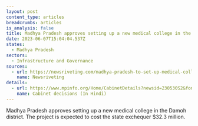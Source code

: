 ```yaml
---
layout: post
content_type: articles
breadcrumbs: articles
is_analysis: false
title: Madhya Pradesh approves setting up a new medical college in the Damoh district
date: 2023-06-07T15:04:04.537Z
states:
  - Madhya Pradesh
sectors:
  - Infrastructure and Governance
sources:
  - url: https://newsriveting.com/madhya-pradesh-to-set-up-medical-college-in-damoh/
    name: Newsriveting
details:
  - url: https://www.mpinfo.org/Home/CabinetDetails?newsid=230530S2&fontname=Mangal&LocID=32&pubdate=05/30/2023
    name: Cabinet decisions (In Hindi)
---
```

Madhya Pradesh approves setting up a new medical college in the Damoh district. The project is expected to cost the state exchequer $32.3 million.